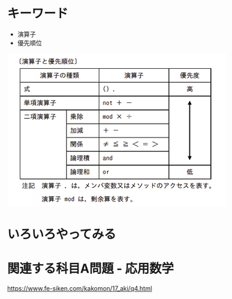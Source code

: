 # キーワード
+ 演算子
+ 優先順位

<img src="./sample05.png">

# いろいろやってみる

# 関連する科目A問題 - 応用数学
https://www.fe-siken.com/kakomon/17_aki/q4.html